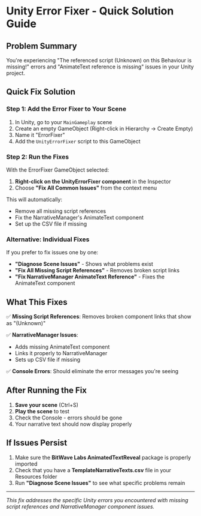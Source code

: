 # Unity Error Fixer - Quick Solution Guide

## Problem Summary
You're experiencing "The referenced script (Unknown) on this Behaviour is missing!" errors and "AnimateText reference is missing" issues in your Unity project.

## Quick Fix Solution

### Step 1: Add the Error Fixer to Your Scene
1. In Unity, go to your `MainGameplay` scene
2. Create an empty GameObject (Right-click in Hierarchy → Create Empty)
3. Name it "ErrorFixer"
4. Add the `UnityErrorFixer` script to this GameObject

### Step 2: Run the Fixes
With the ErrorFixer GameObject selected:

1. **Right-click on the UnityErrorFixer component** in the Inspector
2. Choose **"Fix All Common Issues"** from the context menu

This will automatically:
- Remove all missing script references
- Fix the NarrativeManager's AnimateText component
- Set up the CSV file if missing

### Alternative: Individual Fixes
If you prefer to fix issues one by one:

- **"Diagnose Scene Issues"** - Shows what problems exist
- **"Fix All Missing Script References"** - Removes broken script links
- **"Fix NarrativeManager AnimateText Reference"** - Fixes the AnimateText component

## What This Fixes

✅ **Missing Script References**: Removes broken component links that show as "(Unknown)"

✅ **NarrativeManager Issues**: 
- Adds missing AnimateText component
- Links it properly to NarrativeManager
- Sets up CSV file if missing

✅ **Console Errors**: Should eliminate the error messages you're seeing

## After Running the Fix

1. **Save your scene** (Ctrl+S)
2. **Play the scene** to test
3. Check the Console - errors should be gone
4. Your narrative text should now display properly

## If Issues Persist

1. Make sure the **BitWave Labs AnimatedTextReveal** package is properly imported
2. Check that you have a **TemplateNarrativeTexts.csv** file in your Resources folder
3. Run **"Diagnose Scene Issues"** to see what specific problems remain

---

*This fix addresses the specific Unity errors you encountered with missing script references and NarrativeManager component issues.*